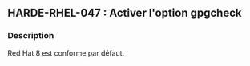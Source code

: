 ## HARDE-RHEL-047 : Activer l'option gpgcheck

### Description

Red Hat 8 est conforme par défaut.

